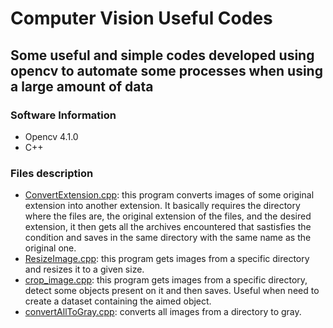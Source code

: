 # Computer Vision Useful Codes
## Some useful and simple codes developed using opencv to automate some processes when using a large amount of data
### Software Information
- Opencv 4.1.0
- C++
### Files description
- [ConvertExtension.cpp](https://github.com/AnneLivia/ComputerVisionUsefulCodes/blob/master/source/convertExtensions.cpp): this program converts images
of some original extension into another extension. It basically requires the directory where the files are, the original extension of the files, 
and the desired extension, it then gets all the archives encountered that sastisfies the condition and saves in the same directory with the same 
name as the original one.
- [ResizeImage.cpp](https://github.com/AnneLivia/ComputerVisionUsefulCodes/blob/master/source/resizeImages.cpp): this program gets images from a specific directory
and resizes it to a given size.
- [crop_image.cpp](https://github.com/AnneLivia/ComputerVisionUsefulCodes/blob/master/source/crop_image.cpp): this program gets images from a specific directory, detect some objects present on it and then saves. Useful when need to create a dataset containing the aimed object.
- [convertAllToGray.cpp](https://github.com/AnneLivia/ComputerVisionUsefulCodes/blob/master/source/convertAllToGray.cpp): converts all images from a directory to gray.
